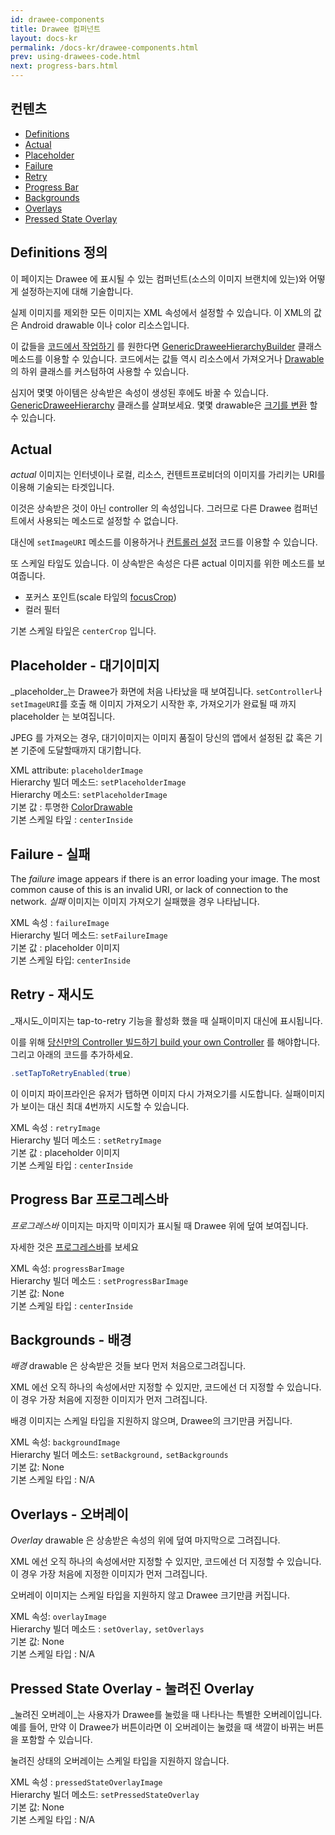 ```yaml
---
id: drawee-components
title: Drawee 컴퍼넌트
layout: docs-kr
permalink: /docs-kr/drawee-components.html
prev: using-drawees-code.html
next: progress-bars.html
---
```


## 컨텐츠

* [Definitions](#Definitions)
* [Actual](#Actual)
* [Placeholder](#Placeholder)
* [Failure](#Failure)
* [Retry](#Retry)
* [Progress Bar](#ProgressBar)
* [Backgrounds](#Backgrounds)
* [Overlays](#Overlays)
* [Pressed State Overlay](#PressedStateOverlay)

## Definitions 정의

이 페이지는 Drawee 에 표시될 수 있는 컴퍼넌트(소스의 이미지 브랜치에 있는)와 어떻게 설정하는지에 대해 기술합니다.

실제 이미지를 제외한 모든 이미지는 XML 속성에서 설정할 수 있습니다. 이 XML의 값은 Android drawable 이나 color 리소스입니다.

이 값들을 [코드에서 작업하기](using-drawees-code.html) 를 원한다면 [GenericDraweeHierarchyBuilder](../javadoc/reference/com/facebook/drawee/generic/GenericDraweeHierarchyBuilder.html) 클래스 메소드를 이용할 수 있습니다. 코드에서는 값들 역시 리소스에서 가져오거나 [Drawable](http://developer.android.com/reference/android/graphics/drawable/Drawable.html) 의 하위 클래스를 커스텀하여 사용할 수 있습니다.

심지어 몇몇 아이템은 상속받은 속성이 생성된 후에도 바꿀 수 있습니다. [GenericDraweeHierarchy](../javadoc/reference/com/facebook/drawee/generic/GenericDraweeHierarchy.html) 클래스를 살펴보세요.
몇몇 drawable은 [크기를 변환](scaling.html) 할 수 있습니다.

## Actual

_actual_ 이미지는 인터넷이나 로컬, 리소스, 컨텐트프로비더의 이미지를 가리키는 URI를 이용해 기술되는 타겟입니다.

이것은 상속받은 것이 아닌 controller 의 속성입니다. 그러므로 다른 Drawee 컴퍼넌트에서 사용되는 메소드로 설정할 수 없습니다.

대신에 `setImageURI` 메소드를 이용하거나 [컨트롤러 설정](using-controllerbuilder.html) 코드를 이용할 수 있습니다.

또 스케일 타잎도 있습니다. 이 상속받은 속성은 다른 actual 이미지를 위한 메소드를 보여줍니다.

* 포커스 포인트(scale 타잎의 [focusCrop](scaling.html#FocusCrop))
* 컬러 필터

기본 스케일 타잎은 `centerCrop` 입니다.

## Placeholder - 대기이미지

_placeholder_는 Drawee가 화면에 처음 나타났을 때 보여집니다. `setController`나 `setImageURI`를 호출 해 이미지 가져오기 시작한 후, 가져오기가 완료될 때 까지 placeholder 는 보여집니다.

JPEG 를 가져오는 경우, 대기이미지는 이미지 품질이 당신의 앱에서 설정된 값 혹은 기본 기준에 도달할때까지 대기합니다.

XML attribute: `placeholderImage`  
Hierarchy 빌더 메소드: `setPlaceholderImage`  
Hierarchy 메소드: `setPlaceholderImage`  
기본 값 : 투명한 [ColorDrawable](http://developer.android.com/reference/android/graphics/drawable/ColorDrawable.html)  
기본 스케일 타잎 : `centerInside`

## Failure - 실패

The _failure_ image appears if there is an error loading your image. The most common cause of this is an invalid URI, or lack of connection to the network.
_실패_ 이미지는 이미지 가져오기 실패했을 경우 나타납니다.

XML 속성 : `failureImage`  
Hierarchy 빌더 메소드: `setFailureImage`  
기본 값 : placeholder 이미지  
기본 스케일 타입: `centerInside`  

## Retry - 재시도

_재시도_이미지는 tap-to-retry 기능을 활성화 했을 때 실패이미지 대신에 표시됩니다.

이를 위해 [당신만의 Controller 빌드하기 build your own Controller](using-controllerbuilder.html) 를 해야합니다. 그리고 아래의 코드를 추가하세요.
```java
.setTapToRetryEnabled(true)
```

이 이미지 파이프라인은 유저가 탭하면 이미지 다시 가져오기를 시도합니다. 실패이미지가 보이는 대신 최대 4번까지 시도할 수 있습니다.

XML 속성 : `retryImage`  
Hierarchy 빌더 메소드 : `setRetryImage`  
기본 값 :  placeholder 이미지  
기본 스케일 타입 : `centerInside`  

## <a name="ProgressBar"></a>Progress Bar 프로그레스바

_프로그레스바_ 이미지는 마지막 이미지가 표시될 때 Drawee 위에 덮여 보여집니다.

자세한 것은 [프로그레스바](progress-bars.html)를 보세요

XML 속성: `progressBarImage`  
Hierarchy 빌더 메소드 : `setProgressBarImage`  
기본 값: None  
기본 스케일 타입 : `centerInside`

## Backgrounds - 배경

_배경_ drawable 은 상속받은 것들 보다 먼저 처음으로그려집니다.

XML 에선 오직 하나의 속성에서만 지정할 수 있지만, 코드에선 더 지정할 수 있습니다. 이 경우 가장 처음에 지정한 이미지가 먼저 그려집니다.

배경 이미지는 스케일 타입을 지원하지 않으며, Drawee의 크기만큼 커집니다.

XML 속성: `backgroundImage`  
Hierarchy 빌더 메소드: `setBackground,` `setBackgrounds`  
기본 값: None  
기본 스케일 타입 : N/A

## Overlays - 오버레이

_Overlay_ drawable 은 상송받은 속성의 위에 덮여 마지막으로 그려집니다.

XML 에선 오직 하나의 속성에서만 지정할 수 있지만, 코드에선 더 지정할 수 있습니다. 이 경우 가장 처음에 지정한 이미지가 먼저 그려집니다.

오버레이 이미지는 스케일 타입을 지원하지 않고 Drawee 크기만큼 커집니다.

XML 속성: `overlayImage`  
Hierarchy 빌더 메소드 : `setOverlay,` `setOverlays`  
기본 값: None  
기본 스케일 타입 : N/A

## <a name="PressedStateOverlay"></a>Pressed State Overlay - 눌려진 Overlay

_눌려진 오버레이_는 사용자가 Drawee를 눌렀을 때 나타나는 특별한 오버레이입니다. 예를 들어, 만약 이 Drawee가 버튼이라면 이 오버레이는 눌렸을 때 색깔이 바뀌는 버튼을 포함할 수 있습니다.

눌려진 상태의 오버레이는 스케일 타입을 지원하지 않습니다.

XML 속성 : `pressedStateOverlayImage`  
Hierarchy 빌더 메소드: `setPressedStateOverlay`  
기본 값: None  
기본 스케일 타입 : N/A

